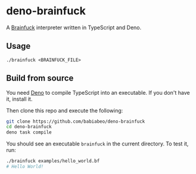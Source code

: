 # deno-brainfuck

A [Brainfuck][bf] interpreter written in TypeScript and Deno.

## Usage

```
./brainfuck <BRAINFUCK_FILE>
```

## Build from source

You need [Deno][deno] to compile TypeScript into an executable. If you don't
have it, install it.

Then clone this repo and execute the following:

```sh
git clone https://github.com/babiabeo/deno-brainfuck
cd deno-brainfuck
deno task compile
```

You should see an executable `brainfuck` in the current directory. To test it,
run:

```sh
./brainfuck examples/hello_world.bf
# Hello World!
```

[bf]: https://en.wikipedia.org/wiki/Brainfuck
[deno]: https://deno.com/
